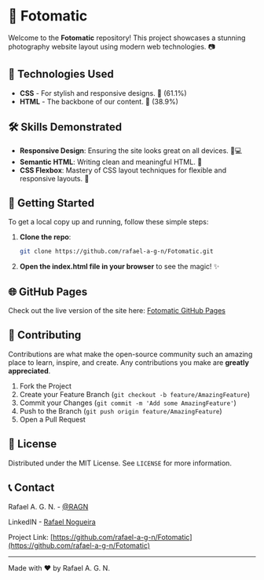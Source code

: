 # 📸 Fotomatic

Welcome to the **Fotomatic** repository! This project showcases a stunning photography website layout using modern web technologies. 📷

## 🚀 Technologies Used

- **CSS** - For stylish and responsive designs. 🎨 (61.1%)
- **HTML** - The backbone of our content. 📄 (38.9%)

## 🛠 Skills Demonstrated

- **Responsive Design**: Ensuring the site looks great on all devices. 📱💻
- **Semantic HTML**: Writing clean and meaningful HTML. 📝
- **CSS Flexbox**: Mastery of CSS layout techniques for flexible and responsive layouts. 📐

## 🎉 Getting Started

To get a local copy up and running, follow these simple steps:

1. **Clone the repo**:
    ```sh
    git clone https://github.com/rafael-a-g-n/Fotomatic.git
    ```
2. **Open the index.html file in your browser** to see the magic! ✨

## 🌐 GitHub Pages

Check out the live version of the site here: [Fotomatic GitHub Pages](https://rafael-a-g-n.github.io/Fotomatic/)

## 🤝 Contributing

Contributions are what make the open-source community such an amazing place to learn, inspire, and create. Any contributions you make are **greatly appreciated**.

1. Fork the Project
2. Create your Feature Branch (`git checkout -b feature/AmazingFeature`)
3. Commit your Changes (`git commit -m 'Add some AmazingFeature'`)
4. Push to the Branch (`git push origin feature/AmazingFeature`)
5. Open a Pull Request

## 📝 License

Distributed under the MIT License. See `LICENSE` for more information.

## 📞 Contact

Rafael A. G. N. - [@RAGN](https://github.com/rafael-a-g-n)

LinkedIN - [Rafael Nogueira](https://www.linkedin.com/in/ragn/)

Project Link: [https://github.com/rafael-a-g-n/Fotomatic](https://github.com/rafael-a-g-n/Fotomatic)

---

Made with ❤️ by Rafael A. G. N.
